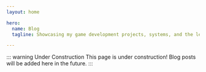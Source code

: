 ```yaml
---
layout: home

hero:
  name: Blog
  tagline: Showcasing my game development projects, systems, and the lessons I learn along the way.

---
```


<!-- <script setup>
import BlogLinkWidget from './src/components/BlogLinkWidget.vue';
</script> -->

::: warning Under Construction
This page is under construction! Blog posts will be added here in the future.
:::

<!-- <BlogLinkWidget /> -->